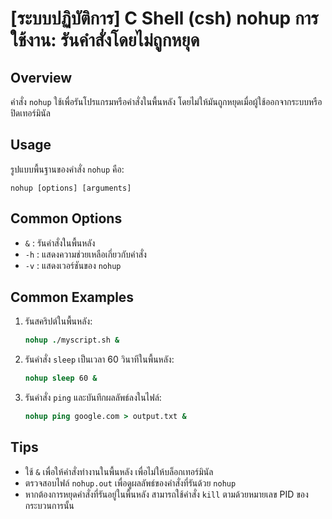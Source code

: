 # [ระบบปฏิบัติการ] C Shell (csh) nohup การใช้งาน: รันคำสั่งโดยไม่ถูกหยุด

## Overview
คำสั่ง `nohup` ใช้เพื่อรันโปรแกรมหรือคำสั่งในพื้นหลัง โดยไม่ให้มันถูกหยุดเมื่อผู้ใช้ออกจากระบบหรือปิดเทอร์มินัล

## Usage
รูปแบบพื้นฐานของคำสั่ง `nohup` คือ:

```
nohup [options] [arguments]
```

## Common Options
- `&` : รันคำสั่งในพื้นหลัง
- `-h` : แสดงความช่วยเหลือเกี่ยวกับคำสั่ง
- `-v` : แสดงเวอร์ชันของ `nohup`

## Common Examples
1. รันสคริปต์ในพื้นหลัง:
   ```csh
   nohup ./myscript.sh &
   ```

2. รันคำสั่ง `sleep` เป็นเวลา 60 วินาทีในพื้นหลัง:
   ```csh
   nohup sleep 60 &
   ```

3. รันคำสั่ง `ping` และบันทึกผลลัพธ์ลงในไฟล์:
   ```csh
   nohup ping google.com > output.txt &
   ```

## Tips
- ใช้ `&` เพื่อให้คำสั่งทำงานในพื้นหลัง เพื่อไม่ให้บล็อกเทอร์มินัล
- ตรวจสอบไฟล์ `nohup.out` เพื่อดูผลลัพธ์ของคำสั่งที่รันด้วย `nohup`
- หากต้องการหยุดคำสั่งที่รันอยู่ในพื้นหลัง สามารถใช้คำสั่ง `kill` ตามด้วยหมายเลข PID ของกระบวนการนั้น
